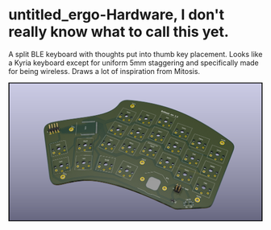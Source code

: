 # untitled_ergo-Hardware, I don't really know what to call this yet.
A split BLE keyboard with thoughts put into thumb key placement.
Looks like a Kyria keyboard except for uniform 5mm staggering and specifically made for being wireless. 
Draws a lot of inspiration from Mitosis.

![alt text](/kb_2/Mathias_ergo.png "Untitled ergo")
